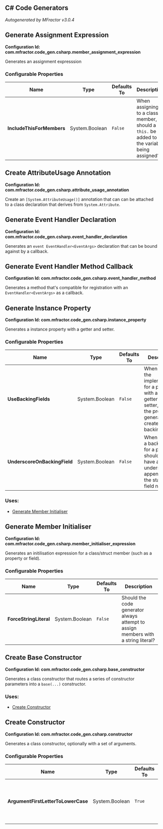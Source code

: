 ## C# Code Generators
*Autogenerated by MFractor v3.0.4*
## Generate Assignment Expression

**Configuration Id: com.mfractor.code_gen.csharp.member_assignment_expression**

Generates an assignment expresssion

### Configurable Properties

| Name | Type | Defaults To | Description |
|------|------|-------------|-------------|
| **IncludeThisForMembers** | System.Boolean | `False` | When assigning to a class member, should a `this.` be added to the variable being assigned? |

## Create AttributeUsage Annotation

**Configuration Id: com.mfractor.code_gen.csharp.attribute_usage_annotation**

Create an `[System.AttributeUsage()]` annotation that can can be attached to a class declaration that derives from `System.Attribute`.

## Generate Event Handler Declaration

**Configuration Id: com.mfractor.code_gen.csharp.event_handler_declaration**

Generates an `event EventHandler<EventArgs>` declaration that can be bound against by a callback.

## Generate Event Handler Method Callback

**Configuration Id: com.mfractor.code_gen.csharp.event_handler_method**

Generates a method that's compatible for registration with an `EventHandler<EventArgs>` as a callback.

## Generate Instance Property

**Configuration Id: com.mfractor.code_gen.csharp.instance_property**

Generates a instance property with a getter and setter.

### Configurable Properties

| Name | Type | Defaults To | Description |
|------|------|-------------|-------------|
| **UseBackingFields** | System.Boolean | `False` | When creating the implementation for a property with a public getter and setter, should the property generator create a backing field? |
| **UnderscoreOnBackingField** | System.Boolean | `False` | When creating a backing field for a property, should the field have an underscore appended to the start of the field name? |

### Uses:

 * [Generate Member Initialiser](/code-generation/csharp.md#generate-member-initialiser)


## Generate Member Initialiser

**Configuration Id: com.mfractor.code_gen.csharp.member_initialiser_expression**

Generates an initilisation expression for a class/struct member (such as a property or field).

### Configurable Properties

| Name | Type | Defaults To | Description |
|------|------|-------------|-------------|
| **ForceStringLiteral** | System.Boolean | `False` | Should the code generator always attempt to assign members with a string literal? |

## Create Base Constructor

**Configuration Id: com.mfractor.code_gen.csharp.base_constructor**

Generates a class constructor that routes a series of constructor parameters into a `base(...)` constructor.

### Uses:

 * [Create Constructor](/code-generation/csharp.md#create-constructor)


## Create Constructor

**Configuration Id: com.mfractor.code_gen.csharp.constructor**

Generates a class constructor, optionally with a set of arguments.

### Configurable Properties

| Name | Type | Defaults To | Description |
|------|------|-------------|-------------|
| **ArgumentFirstLetterToLowerCase** | System.Boolean | `True` | Should all constructor arguments have their first letter forced to lower case? |

